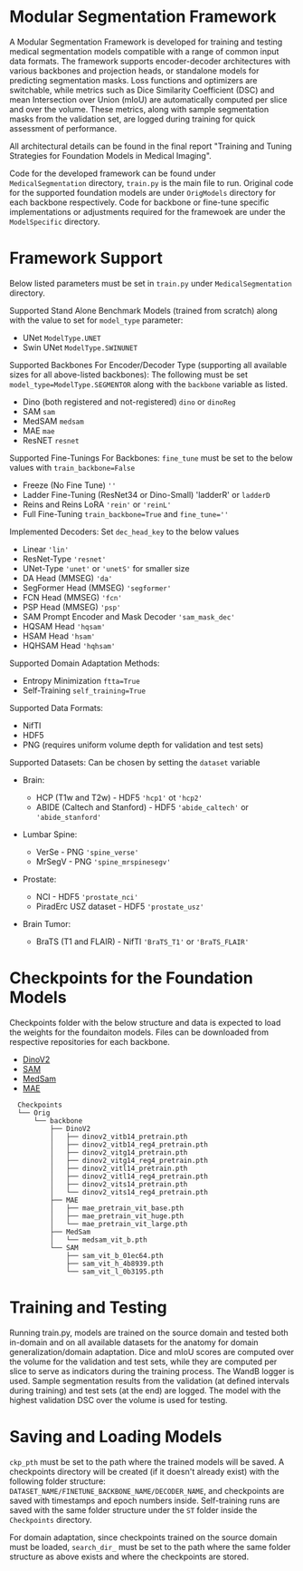 # Modular Segmentation Framework

A Modular Segmentation Framework is developed for training and testing medical segmentation models compatible with a range of common input data formats. The framework supports encoder-decoder architectures with various backbones and projection heads, or standalone models for predicting segmentation masks. Loss functions and optimizers are switchable, while metrics such as Dice Similarity Coefficient (DSC) and mean Intersection over Union (mIoU) are automatically computed per slice and over the volume. These metrics, along with sample segmentation masks from the validation set, are logged during training for quick assessment of performance.

All architectural details can be found in the final report "Training and Tuning Strategies for Foundation Models in Medical Imaging".

Code for the developed framework can be found under `MedicalSegmentation` directory, `train.py` is the main file to run. Original code for the supported foundation models are under `OrigModels` directory for each backbone respectively. Code for backbone or fine-tune specific implementations or adjustments required for the framewoek are under the `ModelSpecific` directory.

# Framework Support

Below listed parameters must be set in `train.py` under `MedicalSegmentation` directory.

Supported Stand Alone Benchmark Models (trained from scratch) along with the value to set for `model_type` parameter:
* UNet `ModelType.UNET`
* Swin UNet `ModelType.SWINUNET`

Supported Backbones For Encoder/Decoder Type (supporting all available sizes for all above-listed backbones):
The following must be set `model_type=ModelType.SEGMENTOR` along with the `backbone` variable as listed.
* Dino (both registered and not-registered) `dino` or `dinoReg`
* SAM `sam`
* MedSAM `medsam`
* MAE `mae`
* ResNET `resnet`

Supported Fine-Tunings For Backbones:
`fine_tune` must be set to the below values with `train_backbone=False`
* Freeze (No Fine Tune) `''`
* Ladder Fine-Tuning (ResNet34 or Dino-Small) 'ladderR' or `ladderD`
* Reins and Reins LoRA `'rein'` or `'reinL'`
* Full Fine-Tuning `train_backbone=True` and `fine_tune=''`

Implemented Decoders:
Set `dec_head_key` to the below values
* Linear `'lin'`
* ResNet-Type `'resnet'`
* UNet-Type `'unet'` or `'unetS'` for smaller size
* DA Head (MMSEG) `'da'`
* SegFormer Head (MMSEG) `'segformer'`
* FCN Head (MMSEG) `'fcn'`
* PSP Head (MMSEG) `'psp'`
* SAM Prompt Encoder and Mask Decoder `'sam_mask_dec'`
* HQSAM Head `'hqsam'`
* HSAM Head `'hsam'`
* HQHSAM Head `'hqhsam'`

Supported Domain Adaptation Methods:
* Entropy Minimization `ftta=True`
* Self-Training `self_training=True`

Supported Data Formats:
* NifTI
* HDF5
* PNG (requires uniform volume depth for validation and test sets)

Supported Datasets:
Can be chosen by setting the `dataset` variable
* Brain:
  - HCP (T1w and T2w) - HDF5 `'hcp1'` ot `'hcp2'`
  - ABIDE (Caltech and Stanford) - HDF5 `'abide_caltech'` or `'abide_stanford'`
    
* Lumbar Spine:
  - VerSe - PNG `'spine_verse'`
  - MrSegV - PNG `'spine_mrspinesegv'`

* Prostate:
  - NCI - HDF5 `'prostate_nci'`
  - PiradErc USZ dataset - HDF5 `'prostate_usz'`
 
* Brain Tumor:
  - BraTS (T1 and FLAIR) - NifTI `'BraTS_T1'` or `'BraTS_FLAIR'`


# Checkpoints for the Foundation Models

Checkpoints folder with the below structure and data is expected to load the weights for the foundaiton models. Files can be downloaded from respective repositories for each backbone.

* [DinoV2](https://github.com/facebookresearch/dinov2)
* [SAM](https://github.com/facebookresearch/segment-anything)
* [MedSam](https://github.com/bowang-lab/MedSAM)
* [MAE](https://github.com/facebookresearch/mae)

```
  Checkpoints
  └── Orig
      └── backbone
          ├── DinoV2
          │   ├── dinov2_vitb14_pretrain.pth
          │   ├── dinov2_vitb14_reg4_pretrain.pth
          │   ├── dinov2_vitg14_pretrain.pth
          │   ├── dinov2_vitg14_reg4_pretrain.pth
          │   ├── dinov2_vitl14_pretrain.pth
          │   ├── dinov2_vitl14_reg4_pretrain.pth
          │   ├── dinov2_vits14_pretrain.pth
          │   └── dinov2_vits14_reg4_pretrain.pth
          ├── MAE
          │   ├── mae_pretrain_vit_base.pth
          │   ├── mae_pretrain_vit_huge.pth
          │   └── mae_pretrain_vit_large.pth
          ├── MedSam
          │   └── medsam_vit_b.pth
          └── SAM
              ├── sam_vit_b_01ec64.pth
              ├── sam_vit_h_4b8939.pth
              └── sam_vit_l_0b3195.pth
```

# Training and Testing

Running train.py, models are trained on the source domain and tested both in-domain and on all available datasets for the anatomy for domain generalization/domain adaptation. Dice and mIoU scores are computed over the volume for the validation and test sets, while they are computed per slice to serve as indicators during the training process. The WandB logger is used. Sample segmentation results from the validation (at defined intervals during training) and test sets (at the end) are logged. The model with the highest validation DSC over the volume is used for testing.

# Saving and Loading Models

`ckp_pth` must be set to the path where the trained models will be saved. A checkpoints directory will be created (if it doesn't already exist) with the following folder structure: `DATASET_NAME/FINETUNE_BACKBONE_NAME/DECODER_NAME`, and checkpoints are saved with timestamps and epoch numbers inside. Self-training runs are saved with the same folder structure under the `ST` folder inside the `Checkpoints` directory.

For domain adaptation, since checkpoints trained on the source domain must be loaded, `search_dir_` must be set to the path where the same folder structure as above exists and where the checkpoints are stored.

